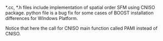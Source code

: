 *.cc, *.h files include implementation of spatial order SFM using CNISO package.
python file is a bug fix for some cases of BOOST installation differences for WIndows Platform.

Notice that here the call for CNISO main function called PAMI instead of CNISO.
